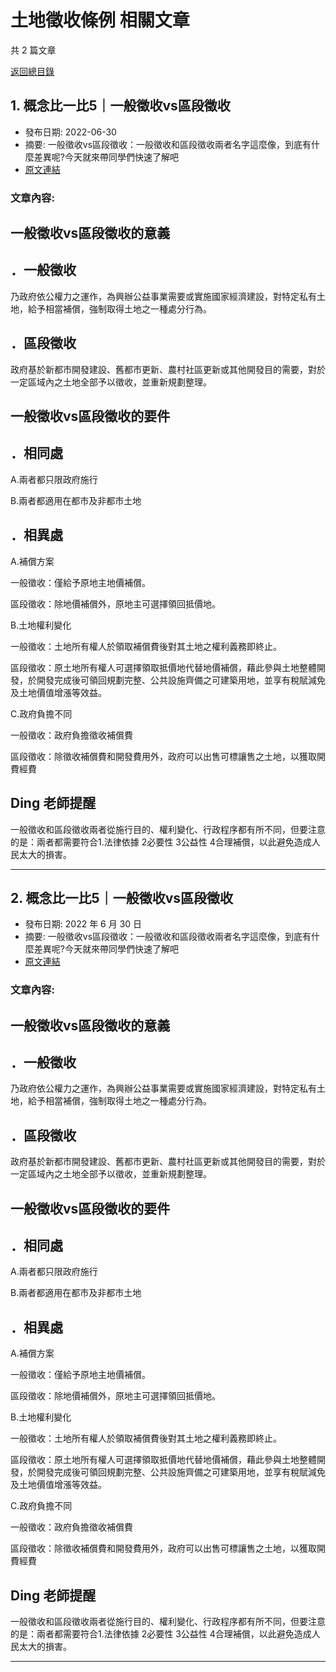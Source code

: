 # 土地徵收條例 相關文章

共 2 篇文章

[返回總目錄](00_總目錄.md)

## 1. 概念比一比5｜一般徵收vs區段徵收

- 發布日期: 2022-06-30
- 摘要: 一般徵收vs區段徵收：一般徵收和區段徵收兩者名字這麼像，到底有什麼差異呢?今天就來帶同學們快速了解吧
- [原文連結](https://www.jasper-realestate.com/%e4%b8%80%e8%88%ac%e5%be%b5%e6%94%b6vs%e5%8d%80%e6%ae%b5%e5%be%b5%e6%94%b6/)

### 文章內容:

## 一般徵收vs區段徵收的意義

## ．一般徵收

乃政府依公權力之運作，為興辦公益事業需要或實施國家經濟建設，對特定私有土地，給予相當補償，強制取得土地之一種處分行為。

## ．區段徵收

政府基於新都市開發建設、舊都市更新、農村社區更新或其他開發目的需要，對於一定區域內之土地全部予以徵收，並重新規劃整理。

## 一般徵收vs區段徵收的要件

## ．相同處

A.兩者都只限政府施行

B.兩者都適用在都市及非都市土地

## ．相異處

A.補償方案

一般徵收：僅給予原地主地價補償。

區段徵收：除地價補償外，原地主可選擇領回抵價地。

B.土地權利變化

一般徵收：土地所有權人於領取補償費後對其土地之權利義務即終止。

區段徵收：原土地所有權人可選擇領取抵價地代替地價補償，藉此參與土地整體開發，於開發完成後可領回規劃完整、公共設施齊備之可建築用地，並享有稅賦減免及土地價值增漲等效益。

C.政府負擔不同

一般徵收：政府負擔徵收補償費

區段徵收：除徵收補償費和開發費用外，政府可以出售可標讓售之土地，以獲取開費經費

## Ding 老師提醒

一般徵收和區段徵收兩者從施行目的、權利變化、行政程序都有所不同，但要注意的是：兩者都需要符合1.法律依據 2必要性 3公益性 4合理補償，以此避免造成人民太大的損害。

---

## 2. 概念比一比5｜一般徵收vs區段徵收

- 發布日期: 2022 年 6 月 30 日
- 摘要: 一般徵收vs區段徵收：一般徵收和區段徵收兩者名字這麼像，到底有什麼差異呢?今天就來帶同學們快速了解吧
- [原文連結](https://www.jasper-realestate.com/%e4%b8%80%e8%88%ac%e5%be%b5%e6%94%b6vs%e5%8d%80%e6%ae%b5%e5%be%b5%e6%94%b6/)

### 文章內容:

## 一般徵收vs區段徵收的意義

## ．一般徵收

乃政府依公權力之運作，為興辦公益事業需要或實施國家經濟建設，對特定私有土地，給予相當補償，強制取得土地之一種處分行為。

## ．區段徵收

政府基於新都市開發建設、舊都市更新、農村社區更新或其他開發目的需要，對於一定區域內之土地全部予以徵收，並重新規劃整理。

## 一般徵收vs區段徵收的要件

## ．相同處

A.兩者都只限政府施行

B.兩者都適用在都市及非都市土地

## ．相異處

A.補償方案

一般徵收：僅給予原地主地價補償。

區段徵收：除地價補償外，原地主可選擇領回抵價地。

B.土地權利變化

一般徵收：土地所有權人於領取補償費後對其土地之權利義務即終止。

區段徵收：原土地所有權人可選擇領取抵價地代替地價補償，藉此參與土地整體開發，於開發完成後可領回規劃完整、公共設施齊備之可建築用地，並享有稅賦減免及土地價值增漲等效益。

C.政府負擔不同

一般徵收：政府負擔徵收補償費

區段徵收：除徵收補償費和開發費用外，政府可以出售可標讓售之土地，以獲取開費經費

## Ding 老師提醒

一般徵收和區段徵收兩者從施行目的、權利變化、行政程序都有所不同，但要注意的是：兩者都需要符合1.法律依據 2必要性 3公益性 4合理補償，以此避免造成人民太大的損害。

---


